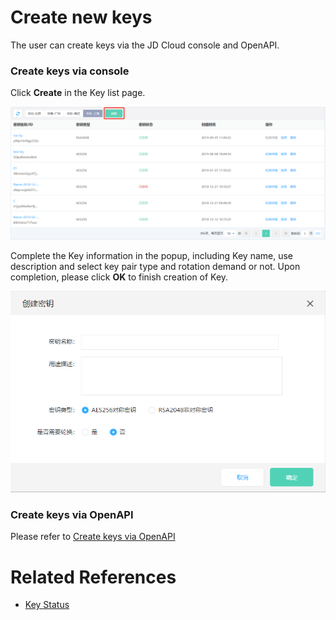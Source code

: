 # Create new keys

The user can create keys via the JD Cloud console and OpenAPI.

### Create keys via console

Click **Create** in the Key list page. 

![创建密钥](/image/Key-Management-Service/Key-Management/创建密钥2.png)

Complete the Key information in the popup, including Key name, use description and select key pair type and rotation demand or not. Upon completion, please click **OK** to finish creation of Key.

![创建密钥弹窗](/image/Key-Management-Service/Key-Management/创建密钥弹窗2.png)

### Create keys via OpenAPI
Please refer to [Create keys via OpenAPI](/API/Key-Management-Service/Key-Management-Service/createKey.md) 


# Related References
- [Key Status](Key-Status.md)

